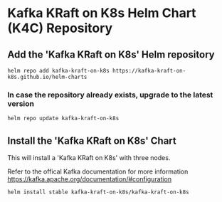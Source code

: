 # Kafka KRaft on K8s Helm Chart (K4C) Repository

## Add the 'Kafka KRaft on K8s' Helm repository

```
helm repo add kafka-kraft-on-k8s https://kafka-kraft-on-k8s.github.io/helm-charts
```

### In case the repository already exists, upgrade to the latest version

```bash
helm repo update kafka-kraft-on-k8s
```

## Install the 'Kafka KRaft on K8s' Chart

This will install a 'Kafka KRaft on K8s' with three nodes.

Refer to the offical Kafka documentation for more information https://kafka.apache.org/documentation/#configuration

```
helm install stable kafka-kraft-on-k8s/kafka-kraft-on-k8s
```
